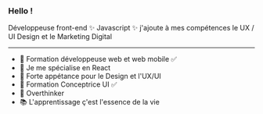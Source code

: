 ### Hello ! 


Développeuse front-end ✨ Javascript ✨ j'ajoute à mes compétences le UX / UI Design et le Marketing Digital

___________

- 🔭 Formation développeuse web et web mobile   ✅
- 🌱 Je me spécialise en React
- 🔀 Forte appétance pour le Design et l'UX/UI
- 🔭 Formation Conceptrice UI ✅
- 💭 Overthinker
- 📚 L'apprentissage ç'est l'essence de la vie


